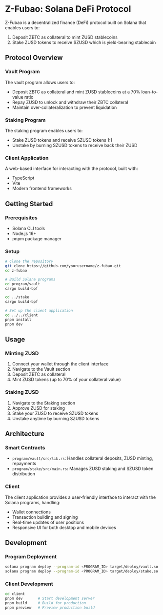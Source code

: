 
# Z-Fubao: Solana DeFi Protocol

Z-Fubao is a decentralized finance (DeFi) protocol built on Solana that enables users to:
1. Deposit ZBTC as collateral to mint ZUSD stablecoins
2. Stake ZUSD tokens to receive SZUSD which is yield-bearing stablecoin

## Protocol Overview

### Vault Program
The vault program allows users to:
- Deposit ZBTC as collateral and mint ZUSD stablecoins at a 70% loan-to-value ratio
- Repay ZUSD to unlock and withdraw their ZBTC collateral
- Maintain over-collateralization to prevent liquidation

### Staking Program
The staking program enables users to:
- Stake ZUSD tokens and receive SZUSD tokens 1:1
- Unstake by burning SZUSD tokens to receive back their ZUSD

### Client Application
A web-based interface for interacting with the protocol, built with:
- TypeScript
- Vite
- Modern frontend frameworks

## Getting Started

### Prerequisites
- Solana CLI tools
- Node.js 16+
- pnpm package manager

### Setup

```bash
# Clone the repository
git clone https://github.com/yourusername/z-fubao.git
cd z-fubao

# Build Solana programs
cd program/vault
cargo build-bpf

cd ../stake
cargo build-bpf

# Set up the client application
cd ../../client
pnpm install
pnpm dev
```

## Usage

### Minting ZUSD
1. Connect your wallet through the client interface
2. Navigate to the Vault section
3. Deposit ZBTC as collateral
4. Mint ZUSD tokens (up to 70% of your collateral value)

### Staking ZUSD
1. Navigate to the Staking section
2. Approve ZUSD for staking
3. Stake your ZUSD to receive SZUSD tokens
4. Unstake anytime by burning SZUSD tokens

## Architecture

### Smart Contracts
- `program/vault/src/lib.rs`: Handles collateral deposits, ZUSD minting, repayments
- `program/stake/src/main.rs`: Manages ZUSD staking and SZUSD token distribution

### Client
The client application provides a user-friendly interface to interact with the Solana programs, handling:
- Wallet connections
- Transaction building and signing
- Real-time updates of user positions
- Responsive UI for both desktop and mobile devices

## Development

### Program Deployment
```bash
solana program deploy --program-id <PROGRAM_ID> target/deploy/vault.so
solana program deploy --program-id <PROGRAM_ID> target/deploy/stake.so
```

### Client Development
```bash
cd client
pnpm dev       # Start development server
pnpm build     # Build for production
pnpm preview   # Preview production build
```
